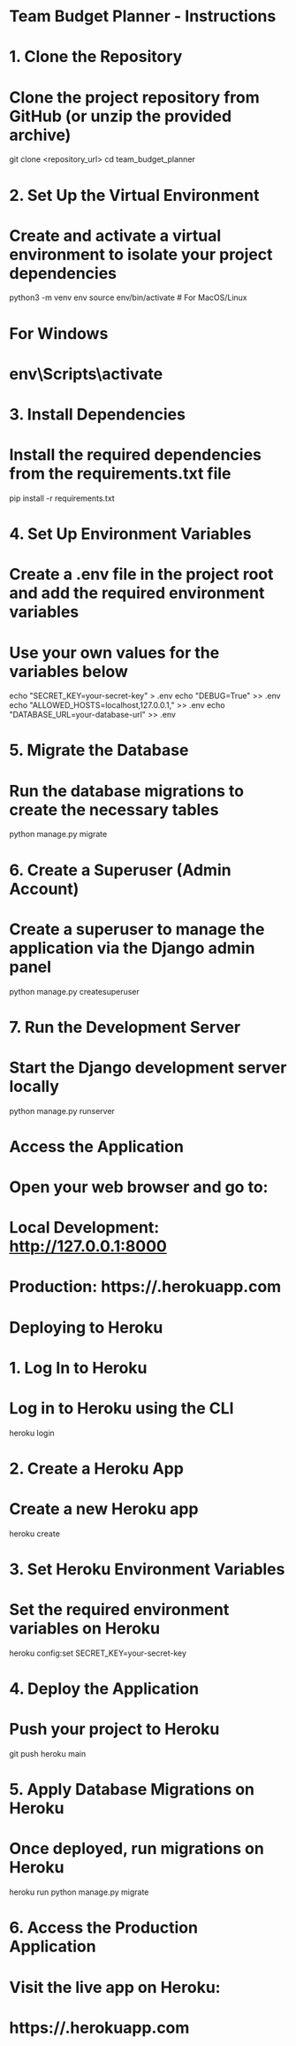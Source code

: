 # Team Budget Planner - Instructions

# 1. Clone the Repository
# Clone the project repository from GitHub (or unzip the provided archive)
git clone <repository_url>
cd team_budget_planner

# 2. Set Up the Virtual Environment
# Create and activate a virtual environment to isolate your project dependencies
python3 -m venv env
source env/bin/activate  # For MacOS/Linux
# For Windows
# env\Scripts\activate 

# 3. Install Dependencies
# Install the required dependencies from the requirements.txt file
pip install -r requirements.txt

# 4. Set Up Environment Variables
# Create a .env file in the project root and add the required environment variables
# Use your own values for the variables below
echo "SECRET_KEY=your-secret-key" > .env
echo "DEBUG=True" >> .env
echo "ALLOWED_HOSTS=localhost,127.0.0.1,<production-domain>" >> .env
echo "DATABASE_URL=your-database-url" >> .env

# 5. Migrate the Database
# Run the database migrations to create the necessary tables
python manage.py migrate

# 6. Create a Superuser (Admin Account)
# Create a superuser to manage the application via the Django admin panel
python manage.py createsuperuser

# 7. Run the Development Server
# Start the Django development server locally
python manage.py runserver

# Access the Application
# Open your web browser and go to:
# Local Development: http://127.0.0.1:8000
# Production: https://<app-name>.herokuapp.com

# Deploying to Heroku

# 1. Log In to Heroku
# Log in to Heroku using the CLI
heroku login

# 2. Create a Heroku App
# Create a new Heroku app
heroku create <app-name>

# 3. Set Heroku Environment Variables
# Set the required environment variables on Heroku
heroku config:set SECRET_KEY=your-secret-key

# 4. Deploy the Application
# Push your project to Heroku
git push heroku main

# 5. Apply Database Migrations on Heroku
# Once deployed, run migrations on Heroku
heroku run python manage.py migrate

# 6. Access the Production Application
# Visit the live app on Heroku:
# https://<app-name>.herokuapp.com
